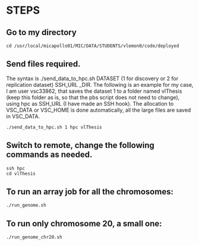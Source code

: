 # STEPS
## Go to my directory
```
cd /usr/local/micapollo01/MIC/DATA/STUDENTS/vlemon0/code/deployed
```
## Send files required.
The syntax is ./send_data_to_hpc.sh DATASET (1 for discovery or 2 for replication dataset) SSH_URL _DIR. 
The following is an example for my case, I am user vsc33862, that saves the dataset 1 to
a folder named vlThesis (keep this folder as is, so that the pbs script does not need to change), 
using hpc as SSH_URL (I have made an SSH hook).
The allocation to VSC_DATA or VSC_HOME is done automatically, all the large files are saved in VSC_DATA.
```
./send_data_to_hpc.sh 1 hpc vlThesis
```
## Switch to remote, change the following commands as needed.
```
ssh hpc
cd vlThesis
```
## To run an array job for all the chromosomes:
```
./run_genome.sh
```
## To run only chromosome 20, a small one:
```
./run_genome_chr20.sh
```

